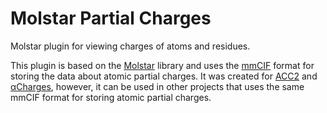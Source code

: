 # Molstar Partial Charges

Molstar plugin for viewing charges of atoms and residues.

This plugin is based on the [Molstar](https://molstar.org/) library and uses the [mmCIF](https://mmcif.wwpdb.org/) format for storing the data about atomic partial charges. It was created for [ACC2](https://acc2.ncbr.muni.cz/) and [αCharges](https://alphacharges.ncbr.muni.cz/), however, it can be used in other projects that uses the same mmCIF format for storing atomic partial charges.

<!--
## Requirements

- [Node.js](https://nodejs.org/en/)

## Install

To add the plugin to your project you have two options:

- You can either install the NPM package and import the plugin:

```bash
$ npm install molstar-partial-charges
```
```js
import { MolstarPartialCharges } from 'molstar-partial-charges';
 ```

- or add it with script tag to your HTML file:

```html
<script src="TODO">
```

## Usage

To initialize the plugin do:

```js
const root = 'root'; // the DOM element to attach the plugin to
const plugin = new MolstarPartialCharges();

plugin.init(root, specs).then(async () => {
    await plugin.load(url);
});
```

To load a structure from

## Development

For development, you need to have Node.js installed. Then, clone the repository and install the dependencies:

```
$ npm i
$ npm run dev
```

## Custom mmCIF categories

In order to use the plugin, you need to provide custom mmCIF categories. The categories are described [here]() **TODO**.

```text
partial_atomic_charges.type_id
partial_atomic_charges.atom_id
partial_atomic_charges.charge

partial_atomic_charges_meta.id
partial_atomic_charges_meta.type
partial_atomic_charges_meta.method
```

## License

MIT
 -->
